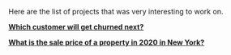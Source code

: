 
Here are the list of projects that was very interesting to work on.

[**Which customer will get churned next?**](https://github.com/padmaparam/CustomerChurnPrediction-ClassificationModel/blob/main/ProjectReport.pdf)

[**What is the sale price of a property in 2020 in New York?**](https://github.com/padmaparam/RealEstateSalesPrediction-RegressionModel/blob/main/ProjectSlides.pdf)


